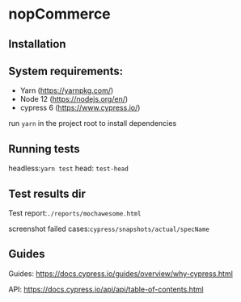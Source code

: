 # nopCommerce

## Installation

## System requirements:

- Yarn (https://yarnpkg.com/)
- Node 12 (https://nodejs.org/en/)
- cypress 6 (https://www.cypress.io/)

run `yarn` in the project root to install dependencies

## Running tests

headless:`yarn test`
head: `test-head`


## Test results dir

Test report:`./reports/mochawesome.html`

screenshot failed cases:`cypress/snapshots/actual/specName`

## Guides

Guides: https://docs.cypress.io/guides/overview/why-cypress.html

API: https://docs.cypress.io/api/api/table-of-contents.html
